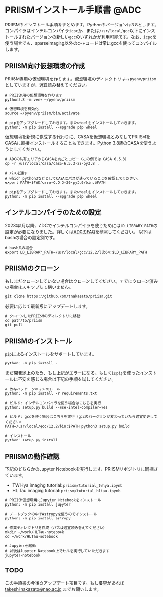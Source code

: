 # PRIISMインストール手順書 @ADC

PRIISMのインストール手順をまとめます。Pythonのバージョンは3.8とします。コンパイラはインテルコンパイラ`icpc`か、または`/usr/local/gcc`以下にインストールされたバージョンの新しい`gcc`のいずれかが利用可能です。なお、`icpc`を使う場合でも、sparseimaging以外のc++コードは常にgccを使ってコンパイルします。

## PRIISM向け仮想環境の作成

PRIISM専用の仮想環境を作ります。仮想環境のディレクトリは`~/pyenv/priism`としていますが、適宜読み替えてください。

```
# PRIISM用の仮想環境を作ります
python3.8 -m venv ~/pyenv/priism

# 仮想環境を有効化
source ~/pyenv/priism/bin/activate

# pipをアップグレードしておきます。またwheelもインストールしておきます。
python3 -m pip install --upgrade pip wheel
```

仮想環境を新規に作成する代わりに、CASAを仮想環境とみなしてPRIISMをCASAに直接インストールすることもできます。Python 3.8版のCASAを使うようにしてください。

```
# ADCの共有エリアからCASAを丸ごとコピー（この例では CASA 6.5.3）
cp -r /usr/local/casa/casa-6.5.3-28-py3.8 .

# パスを通す
# which python3などとしてCASAにパスが通っていることを確認してください。
export PATH=$PWD/casa-6.5.3-28-py3.8/bin:$PATH

# pipをアップグレードしておきます。またwheelもインストールしておきます。
python3 -m pip install --upgrade pip wheel
```

## インテルコンパイラのための設定

2023年1月以降、ADCでインテルコンパイラを使うためには`LD_LIBRARY_PATH`の設定が必要になりました。詳しくは[ADCのFAQ](https://www.adc.nao.ac.jp/cgi-bin/cfw/wiki.cgi/FAQ/FAQJ?page=Intel+C%2B%2B+Compiler+%27icc%27+%A4%CE%BB%C8%CD%D1%A4%CB%A4%C4%A4%A4%A4%C6+%282023%C7%AF1%B7%EE20%B0%CA%B9%DF%29)を参照してください。
以下はbashの場合の設定例です。

```
# bash系の場合
export LD_LIBRARY_PATH=/usr/local/gcc/12.2/lib64:$LD_LIBRARY_PATH
```

## PRIISMのクローン

もしまだクローンしていない場合はクローンしてください。すでにクローン済みの場合はスキップして構いません。

```
git clone https://github.com/tnakazato/priism.git
```

必要に応じて最新版にアップデートします。

```
# クローンしたPRIISMのディレクトリに移動
cd path/to/priism
git pull
```

## PRIISMのインストール

`pip`によるインストールをサポートしています。

```
python3 -m pip install .
```

まだ開発途上のため、もし上記がエラーになる、もしくは`pip`を使ったインストールに不安を感じる場合は下記の手順を試してください。

```
# 依存パッケージのインストール
python3 -m pip install -r requirements.txt

# ビルド: インテルコンパイラを使う場合はこちらを実行
python3 setup.py build --use-intel-compiler=yes

# ビルド: gccを使う場合はこちらを実行（gccのバージョンが変わっていたら適宜変更してください）
PATH=/usr/local/gcc/12.2/bin:$PATH python3 setup.py build 

# インストール
python3 setup.py install
```

## PRIISMの動作確認

下記のどちらかのJupyter Notebookを実行します。PRIISMリポジトリに同梱さています。

* TW Hya imaging tutorial: `priism/tutorial_twhya.ipynb`
* HL Tau imaging tutorial: `priism/tutorial_hltau.ipynb`

```
# PRIISM仮想環境にJupyter Notebookをインストール
python3 -m pip install jupyter

# ノートブックの中でAstropyを使うのでインストール
python3 -m pip install astropy

# 作業ディレクトリを作成（パスは適宜読み替えてください）
mkdir ~/work/HLTau-notebook
cd ~/work/HLTau-notebook

# Jupyterを起動
# 以後はJupyter Notebook上でセルを実行していただきます
jupyter-notebook
```

## TODO

この手順書の今後のアップデート項目です。もし要望があれば takeshi.nakazato@nao.ac.jp までお願いします。
